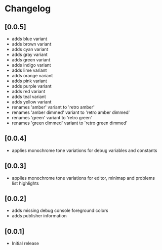 # Changelog

## [0.0.5]

- adds blue variant
- adds brown variant
- adds cyan variant
- adds gray variant
- adds green variant
- adds indigo variant
- adds lime variant
- adds orange variant
- adds pink variant
- adds purple variant
- adds red variant
- adds teal variant
- adds yellow variant
- renames 'amber' variant to 'retro amber'
- renames 'amber dimmed' variant to 'retro amber dimmed'
- renames 'green' variant to 'retro green'
- renames 'green dimmed' variant to 'retro green dimmed'

## [0.0.4]

- applies monochrome tone variations for debug variables and constants

## [0.0.3]

- applies monochrome tone variations for editor, minimap and problems list highlights

## [0.0.2]

- adds missing debug console foreground colors
- adds publisher information

## [0.0.1]

- Initial release
